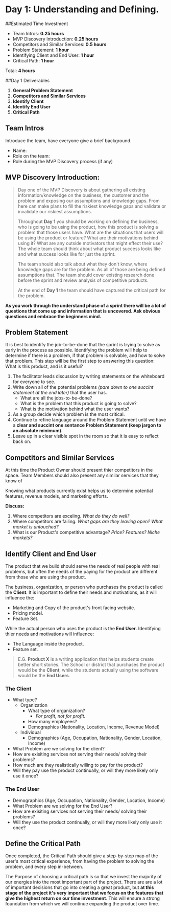 # Day 1: Understanding and Defining.
##Estimated Time Investment
* Team Intros: **0.25 hours**
* MVP Discovery Introduction: **0.25 hours**
* Competitors and Similar Services: **0.5 hours**
* Problem Statement: **1 hour**
* Identifying Client and End User: **1 hour**
* Critical Path: **1 hour**

Total: **4 hours**

##Day 1 Deliverables
1. **General Problem Statement**
2. **Competitors and Similar Services**
3. **Identify Client**
4. **Identify End User**
5. **Critical Path**

## Team Intros
Introduce the team, have everyone give a brief background.

* Name:
* Role on the team:
* Role during the MVP Discovery process (if any) 



## MVP Discovery Introduction:
> Day one of the MVP Discovery is about gathering all existing information/knowledge on the business, the customer and the problem and exposing our assumptions and knowledge gaps. From here can make plans to fill the riskiest knowledge gaps and validate or invalidate our riskiest assumptions.
> 
> Throughout **Day 1** you should be working on defining the business, who is going to be using the product, how this product is solving a problem that those users have. What are the situations that users will be using the product or feature? What are their motivations behind using it? What are any outside motivators that might effect their use? The whole team should think about what product success looks like and what success looks like for just the sprint.
> 
> The team should also talk about what they don't know, where knowledge gaps are for the problem. As all of those are being defined assumptions that. The team should cover existing research done before the sprint and review analysis of competitive products.
> 
> At the end of **Day 1** the team should have captured the critical path for the problem.

**As you work through the understand phase of a sprint there will be a lot of questions that come up and information that is uncovered. Ask obvious questions and embrace the beginners mind.**


## Problem Statement
It is best to identify the job-to-be-done that the sprint is trying to solve as early in the process as possible. Identifying the problem will help to determine if there is a problem, if that problem is solvable, and how to solve that problem. This step will be the first step to answering this question: What is this product, and is it useful?

1. The facilitator leads discussion by writing statements on the whiteboard for everyone to see.
2. Write down all of the potential problems *(pare down to one succint statement at the end later)* that the user has.
   * What are all the jobs-to-be-done?
   * What is the problem that this product is going to solve?
   * What is the motivation behind what the user wants?
3. As a group decide which problem is the most critical.
4. Continue to refine language around the Problem Statement until we have a **clear and succint one sentance Problem Statement (keep jargon to an absolute minimum).**
5. Leave up in a clear visible spot in the room so that it is easy to reflect back on.

## Competitors and Similar Services
At this time the Product Owner should present thier competitors in the space. Team Members should also present any similar services that they know of

Knowing what products currently exist helps us to determine potential features, revenue models, and marketing efforts.

**Discuss:**

1.  Where competitors are exceling. *What do they do well?*
2.  Where competitors are failing. *What gaps are they leaving open? What market is untouched?*
3.  What is our Product's competitive advantage? *Price? Features? Niche markets?*


## Identify Client and End User

The product that we build should serve the needs of real people with real problems, but often the needs of the paying for the product are different from those who are using the product. 

The business, organization, or person who purchases the product is called the **Client**. It is important to define their needs and motivations, as it will influence the:

* Marketing and Copy of the product's front facing website.
* Pricing model.
* Feature Set.

While the actual person who uses the product is the **End User**. Identifying thier needs and motivations will influence:

* The Language inside the product.
* Feature set.


> E.G. **Product X** is a writing application that helps students create better short stories. The School or district that purchases the product would be the **Client**, while the students actually using the software would be the **End Users**.

### The Client
* What type?
  * Organization
  	* What type of organization? 
  	  * *For profit, not for profit.*
  	* How many employees?
  	* Demographics (Nationality, Location, Income, Revenue Model)
  * Individual
  	* Demographics (Age, Occupation, Nationality, Gender, Location, Income)
* What Problem are we solving for the client?
* How are exisiting services not serving their needs/ solving their problems?
* How much are they realistically willing to pay for the product?
* Will they pay use the product continually, or will they more likely only use it once?

### The End User
* Demographics (Age, Occupation, Nationality, Gender, Location, Income)
* What Problem are we solving for the End User?
* How are exisiting services not serving their needs/ solving their problems?
* Will they use the product continually, or will they more likely only use it once?

## Define the Critical Path
Once completed, the Critical Path should give a step-by-step map of the user's most critical experience, from having the problem to solving the problem, and every step in-between.

The Purpose of choosing a critical path is so that we invest the majority of our energies into the most important part of the project. There are are a lot of important decisions that go into creating a great product, but **at this stage of the project it's very important that we focus on the features that give the highest return on our time investment**. This will ensure a strong foundation from which we will continue expanding the product over time. 


  	
